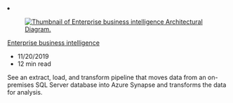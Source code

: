 <!-- This file is automatically generated by build/architectures/build_index.py. Any updates will be lost. -->

<!-- markdownlint-disable MD033 -->

<li class="grid-item item-column" data-categories="Integration Analytics Databases ">
<article class="card">
    <div class="card-header has-margin-bottom-none" aria-hidden="true">
        <figure class="image diagram has-height-175 has-overflow-hidden level">
            <a href="/azure/architecture/reference-architectures/data/enterprise-bi-synapse"><img src="/azure/architecture/browse/thumbs/enterprise-bi-synapse.png" class="diagram" alt="Thumbnail of Enterprise business intelligence Architectural Diagram." data-linktype="relative-path"></a>
        </figure>
    </div>
    <div class="card-content">
        <a class="card-content-title has-margin-top-none" href="/azure/architecture/reference-architectures/data/enterprise-bi-synapse">
            <p>Enterprise business intelligence</p>
        </a>
        <ul class="card-content-metadata">
            <li>11/20/2019</li>
            <li>12 min read</li>
        </ul>
        <p class="card-content-description">See an extract, load, and transform pipeline that moves data from an on-premises SQL Server database into Azure Synapse and transforms the data for analysis.</p>
        <div class="bottom-to-top-fade is-hidden-mobile"></div>
    </div>
</article>
</li>
